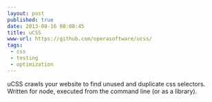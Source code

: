 ```yaml
---
layout: post
published: true
date: 2013-08-16 08:08:45
title: uCSS
www-url: https://github.com/operasoftware/ucss/
tags: 
 - css
 - testing
 - optimization
---
```


uCSS crawls your website to find unused and duplicate css selectors. Written for node, executed from the command line (or as a library). 